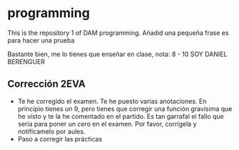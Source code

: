 # programming
This is the repository 1 of DAM programming. Añadid una pequeña frase es para hacer una prueba

Bastante bien, me lo tienes que enseñar en clase, nota: 8 - 10
SOY DANIEL BERENGUER

Corrección 2EVA
---------------
- Te he corregido el examen. Te he puesto varias anotaciones. En principio tienes un 9, pero tienes que corregir una 
  función gravísima que he visto y te la he comentado en el partido. Es tan garrafal el fallo que sería para poner un cero
  en el examen. Por favor, corrígela y notifícamelo por aules.
- Paso a corregir las prácticas

